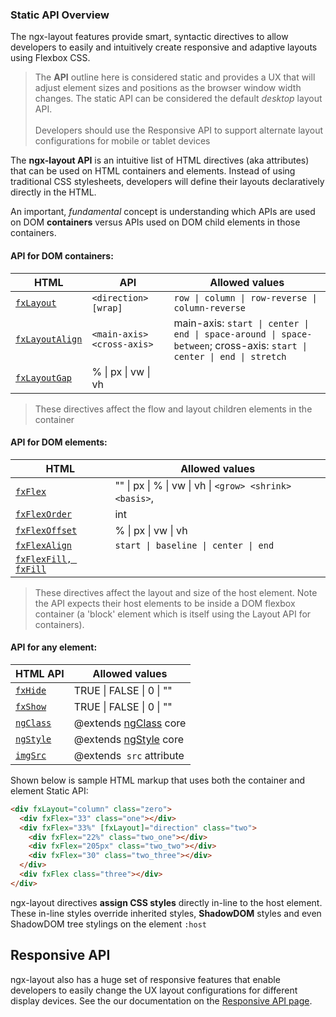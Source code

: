 ### Static API Overview

The ngx-layout features provide smart, syntactic directives to allow developers to easily and intuitively create
responsive and adaptive layouts using Flexbox CSS.

> The **API** outline here is considered static and provides a UX that will adjust element sizes and positions as the
> browser window width changes. The static API can be considered the default _desktop_ layout API. <br/> <br/> Developers
> should use the Responsive API to support alternate layout configurations for mobile or tablet devices

The **ngx-layout API** is an intuitive list of HTML directives (aka attributes) that can be used on HTML containers
and elements. Instead of using traditional CSS stylesheets, developers will define their layouts declaratively directly
in the HTML.

An important, _fundamental_ concept is understanding which APIs are used on DOM **containers** versus APIs used on DOM
child elements in those containers.

#### API for DOM containers:

| HTML                             | API                         | Allowed values                                                                                                        |
| -------------------------------- | --------------------------- | --------------------------------------------------------------------------------------------------------------------- |
| [`fxLayout`][fxlayout]           | `<direction> [wrap]`        | `row \| column \| row-reverse \| column-reverse`                                                                      |
| [`fxLayoutAlign`][fxlayoutalign] | `<main-axis>  <cross-axis>` | main-axis: `start \| center \| end \| space-around \| space-between`; cross-axis: `start \| center \| end \| stretch` |
| [`fxLayoutGap`][fxlayoutgap]     | % \| px \| vw \| vh         |                                                                                                                       |

> These directives affect the flow and layout children elements in the container

#### API for DOM elements:

| HTML                               | Allowed values                                          |
| ---------------------------------- | ------------------------------------------------------- |
| [`fxFlex`][fxflex]                 | "" \| px \| % \| vw \| vh \| `<grow> <shrink> <basis>`, |
| [`fxFlexOrder`][fxflexorder]       | int                                                     |
| [`fxFlexOffset`][fxflexoffset]     | % \| px \| vw \| vh                                     |
| [`fxFlexAlign`][fxflexalign]       | `start \| baseline \| center \| end`                    |
| [`fxFlexFill, fxFill`][fxflexfill] |                                                         |

> These directives affect the layout and size of the host element. Note the API expects their host elements to be
> inside a DOM flexbox container (a 'block' element which is itself using the Layout API for containers).

#### API for any element:

| HTML API             | Allowed values                      |
| -------------------- | ----------------------------------- |
| [`fxHide`][fxhide]   | TRUE \| FALSE \| 0 \| ""            |
| [`fxShow`][fxshow]   | TRUE \| FALSE \| 0 \| ""            |
| [`ngClass`][ngclass] | @extends [ngClass][aiongclass] core |
| [`ngStyle`][ngstyle] | @extends [ngStyle][aiongstyle] core |
| [`imgSrc`][imgsrc]   | @extends <img> `src` attribute      |

Shown below is sample HTML markup that uses both the container and element Static API:

```html
<div fxLayout="column" class="zero">
  <div fxFlex="33" class="one"></div>
  <div fxFlex="33%" [fxLayout]="direction" class="two">
    <div fxFlex="22%" class="two_one"></div>
    <div fxFlex="205px" class="two_two"></div>
    <div fxFlex="30" class="two_three"></div>
  </div>
  <div fxFlex class="three"></div>
</div>
```

ngx-layout directives **assign CSS styles** directly in-line to the host element. These in-line styles override
inherited styles, **ShadowDOM** styles and even ShadowDOM tree stylings on the element `:host`

## Responsive API

ngx-layout also has a huge set of responsive features that enable developers to easily change the UX layout
configurations for different display devices. See the our documentation on the [Responsive API page][responsive].

[fxlayout]: https://github.com/ngbracket/ngx-layout/wiki/fxLayout-API
[fxlayoutalign]: https://github.com/ngbracket/ngx-layout/wiki/fxLayoutAlign-API
[fxlayoutgap]: https://github.com/ngbracket/ngx-layout/wiki/fxLayoutGap-API
[fxflex]: https://github.com/ngbracket/ngx-layout/wiki/fxFlex-API
[fxflexorder]: https://github.com/ngbracket/ngx-layout/wiki/fxFlexOrder-API
[fxflexoffset]: https://github.com/ngbracket/ngx-layout/wiki/fxFlexOffset-API
[fxflexalign]: https://github.com/ngbracket/ngx-layout/wiki/fxFlexAlign-API
[fxflexfill]: https://github.com/ngbracket/ngx-layout/wiki/fxFlexFill-API
[fxhide]: https://github.com/ngbracket/ngx-layout/wiki/fxHide-API
[fxshow]: https://github.com/ngbracket/ngx-layout/wiki/fxShow-API
[ngclass]: https://github.com/ngbracket/ngx-layout/wiki/ngClass-API
[ngstyle]: https://github.com/ngbracket/ngx-layout/wiki/ngStyle-API
[aiongclass]: https://angular.io/api/common/NgClass
[aiongstyle]: https://angular.io/api/common/NgStyle
[responsive]: https://github.com/ngbracket/ngx-layout/wiki/Responsive-API
[imgsrc]: https://github.com/ngbracket/ngx-layout/wiki/imgSrc-API

